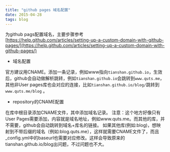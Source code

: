 ```yaml
---
title: "github pages 域名配置"
date: 2015-04-28
tags: blog
---
```


为github pags配置域名，主要步骤参考[https://help.github.com/articles/setting-up-a-custom-domain-with-github-pages/](https://help.github.com/articles/setting-up-a-custom-domain-with-github-pages/)

<!--more-->

* 域名配置

官方建议用CNAME。添加一条记录，例如www指向`tianshan.github.io`，生效后，github会自动做解析跳转，例如`tianshan.github.io`会跳转到`www.quts.me`，其他非User pages库也会对应的连接，比如`tianshan.github.io/blog/`跳转到`www.quts.me/blog` 。

* repository的CNAME配置

在库中根目录添加CNAME文件，其中添加域名记录。
注意：这个地方好像只有User Pages需要添加，内容就是域名地址，例如www.quts.me。而其他的库，并不需要，github会自动跳转到域名+库名的链接。
如果其他库(例如:blog)，想映射到不带后缀的域名（例如:blog.quts.me），这样就需要CNAME文件了，而且_config.yml中的baseurl也需要对应修改。这样会导致原来的tianshan.github.io/blog出问题，不过问题也不大。
